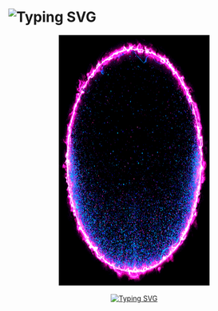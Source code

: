 <h1 align="left"><img src="https://readme-typing-svg.demolab.com?font=Indie+Flower&weight=1000&pause=100&background=FFCD9C00&color=0697F7&background=FF1D5A00&random=true&width=435&lines=r4gh4v.exe+%F0%9F%91%8B" alt="Typing SVG" /></h1>
<p align="center"><img src="https://raw.githubusercontent.com/w00lfff/w00lfff/refs/heads/main/media/fxVEx.gif" width="60%" height="500"/></p>


<div align="center">
  <a href="https://git.io/typing-svg">
    <img src="https://readme-typing-svg.demolab.com?font=Bitcount+Grid+Double&pause=500&color=D4DA19&width=480&lines=On+journey+to+become+a+great+Hacker." alt="Typing SVG" />
  </a>
</div>



